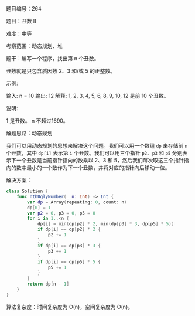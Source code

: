 题目编号：264

题目：丑数 II

难度：中等

考察范围：动态规划、堆

题干：编写一个程序，找出第 n 个丑数。

丑数就是只包含质因数 2、3 和/或 5 的正整数。

示例:

输入: n = 10
输出: 12
解释: 1, 2, 3, 4, 5, 6, 8, 9, 10, 12 是前 10 个丑数。

说明:  

1 是丑数。
n 不超过1690。

解题思路：动态规划

我们可以用动态规划的思想来解决这个问题。我们可以用一个数组 `dp` 来存储前 `n` 个丑数，其中 `dp[i]` 表示第 `i` 个丑数。我们可以用三个指针 `p2`、`p3` 和 `p5` 分别表示下一个丑数是当前指针指向的数乘以 2、3 和 5，然后我们每次取这三个指针指向的数中最小的一个数作为下一个丑数，并将对应的指针向后移动一位。

解决方案：

```swift
class Solution {
    func nthUglyNumber(_ n: Int) -> Int {
        var dp = Array(repeating: 0, count: n)
        dp[0] = 1
        var p2 = 0, p3 = 0, p5 = 0
        for i in 1..<n {
            dp[i] = min(dp[p2] * 2, min(dp[p3] * 3, dp[p5] * 5))
            if dp[i] == dp[p2] * 2 {
                p2 += 1
            }
            if dp[i] == dp[p3] * 3 {
                p3 += 1
            }
            if dp[i] == dp[p5] * 5 {
                p5 += 1
            }
        }
        return dp[n - 1]
    }
}
```

算法复杂度：时间复杂度为 O(n)，空间复杂度为 O(n)。